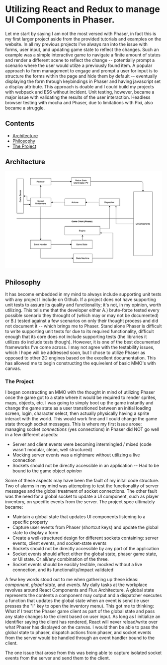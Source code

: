 # Utilizing React and Redux to manage UI Components in Phaser.
Let me start by saying I am not the most versed with Phaser, in fact this is my first larger project aside from the provided tutorials and examples on the website. In all my previous projects I've always ran into the issue with forms, user input, and updating game state to reflect the changes. Such an example was a simple interactive game to navigate a finite amount of states and render a different scene to reflect the change -- potentially prompt a scenario where the user would utilze a previously found item. A popular approach to form management to engage and prompt a user for input is to structure the forms within the page and hide them by default -- eventually displaying the form through keybindings in Phaser and having javascript set a display attribute. This approach is doable and I could build my projects with webpack and ES6 without incident. Unit testing, however, became a major issue with validating the results of the user interaction. Headless browser testing with mocha and Phaser, due to limitations with Pixi, also became a struggle.

## Contents
- [Architecture](#architecture)
- [Philosophy](#philosophy)
- [The Project](#the-project)

## Architecture
![Client Arch](https://github.com/Vandise/GameClient/blob/master/doc/images/client_arch.png)

## Philosophy
It has become embedded in my mind to always include supporting unit tests with any project I include on Github. If a project does not have supporting unit tests to assure its quality and functionality; it's not, in my opinion, worth utilizing. This tells me that the developer either A.) brute-force tested every possible scenario they throught of (which may or may not be documented) or B.) tested against a few scenarios on only their thought process and did not document it -- which brings me to Phaser. Stand alone Phaser is difficult to write supporting unit tests for due to its required functionality, difficult enough that its core does not include supporting tests (the libraries it utilizes do include tests though). However, it is one of the best documented frameworks I've come across. I may not agree with the testability issues, which I hope will be addressed soon, but I chose to utilize Phaser as opposed to other 2D engines based on the excellent documentation. This has allowed me to begin constructing the equivelent of basic MMO's with canvas.

### The Project
I began constructing an MMO with the thought in mind of utilizing Phaser once the game got to a state where it would be required to render sprites, maps, objects, etc. I was going to simply boot up the game instantly and change the game state as a user transitioned between an initial loading screen, login, character select, then actually physically having a sprite interact with the world. This would work fine and I could change the game state through socket messages. This is where my first issue arose: managing socket *connections* (yes connections) in Phaser did NOT go well in a few different aspects:

- Server and client events were becoming intermingled / mixed (code wasn't modular, clean, well structured)
- Mocking server events was a nightmare without utilizing a live connection
- Sockets should not be directly accessible in an application -- Had to be bound to the game object *opinion*

Some of these aspects may have been the fault of my inital code structure. Two of alarms in my mind was attempting to test the functionality of server messages and the global treatment of socket connections. The other fault was the need for a global socket to update a UI component, such as player inventory, on specific events from the server. The project spec ultimately became:

- Maintain a global state that updates UI components listening to a specific property
- Capture user events from Phaser (shortcut keys) and update the global state to display a form
- Create a well-structured design for different sockets containing: server events, client events, and socket-state events
- Sockets should not be directly accessible by any part of the application
- Socket events should affect either the global state, phaser game state, or UI state. Or all/any combination of the three.
- Socket events should be easibly testible, mocked without a live connection, and its functionality/impact validated

A few key words stood out to me when gathering up these ideas: *component*, *global state*, and *events*. My daily tasks at the workplace revolves around React Components and Flux Architecture. A global state represents the contents a component may output and a dispatcher executes a function that updates the global state when an event is send (ie user presses the "I" key to open the inventory menu). This got me to thinking: What if I treat the Phaser game client as part of the global state and pass any state changes to the client based on user input. As long as I initialize an identifier saying the client has rendered, React will never reload/write over what Phaser has displayed on the canvas. I would then be able to pass the global state to phaser, dispatch actions from phaser, and socket events from the server would be handled through an event handler bound to the client. 

The one issue that arose from this was being able to capture isolated socket events from the server and send them to the client.

